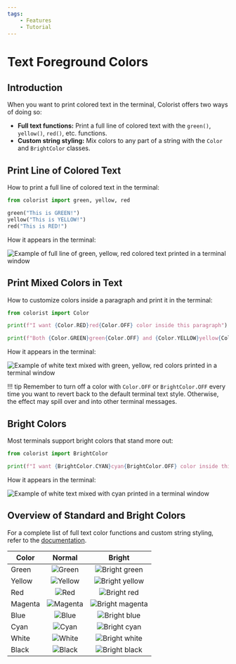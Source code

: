 ```yaml
---
tags:
    - Features
    - Tutorial
---
```


# Text Foreground Colors
## Introduction
When you want to print colored text in the terminal, Colorist offers two ways of doing so:

* **Full text functions:** Print a full line of colored text with the `green()`, `yellow()`, `red()`, etc. functions.
* **Custom string styling:** Mix colors to any part of a string with the `Color` and `BrightColor` classes.

## Print Line of Colored Text
How to print a full line of colored text in the terminal:

```python linenums="1"
from colorist import green, yellow, red

green("This is GREEN!")
yellow("This is YELLOW!")
red("This is RED!")
```

How it appears in the terminal:

![Example of full line of green, yellow, red colored text printed in a terminal window](../assets/images/examples/color_full_text_green_yellow_red.png)

## Print Mixed Colors in Text
How to customize colors inside a paragraph and print it in the terminal:

```python linenums="1"
from colorist import Color

print(f"I want {Color.RED}red{Color.OFF} color inside this paragraph")

print(f"Both {Color.GREEN}green{Color.OFF} and {Color.YELLOW}yellow{Color.OFF} are nice colors")
```

How it appears in the terminal:

![Example of white text mixed with green, yellow, red colors printed in a terminal window](../assets/images/examples/color_custom_text_green_yellow_red.png)

!!! tip
    Remember to turn off a color with `Color.OFF` or `BrightColor.OFF` every time you want to revert back to the default terminal text style. Otherwise, the effect may spill over and into other terminal messages.

## Bright Colors
Most terminals support bright colors that stand more out:

```python linenums="1"
from colorist import BrightColor

print(f"I want {BrightColor.CYAN}cyan{BrightColor.OFF} color inside this paragraph")
```

How it appears in the terminal:

![Example of white text mixed with cyan printed in a terminal window](../assets/images/examples/bright_color_custom_text_cyan.png)

## Overview of Standard and Bright Colors
For a complete list of full text color functions and custom string styling, refer to the [documentation](../reference/text-foreground-colors.md).

| Color | Normal | Bright |
| ----- | :----: | :----: |
| Green | ![Green](../assets/images/colors/green_16x16.png) | ![Bright green](../assets/images/colors/bright_green_16x16.png) |
| Yellow | ![Yellow](../assets/images/colors/yellow_16x16.png) | ![Bright yellow](../assets/images/colors/bright_yellow_16x16.png) |
| Red | ![Red](../assets/images/colors/red_16x16.png) | ![Bright red](../assets/images/colors/bright_red_16x16.png) |
| Magenta | ![Magenta](../assets/images/colors/magenta_16x16.png) | ![Bright magenta](../assets/images/colors/bright_magenta_16x16.png) |
| Blue | ![Blue](../assets/images/colors/blue_16x16.png) | ![Bright blue](../assets/images/colors/bright_blue_16x16.png) |
| Cyan | ![Cyan](../assets/images/colors/cyan_16x16.png) | ![Bright cyan](../assets/images/colors/bright_cyan_16x16.png) |
| White | ![White](../assets/images/colors/white_16x16.png) | ![Bright white](../assets/images/colors/bright_white_16x16.png) |
| Black | ![Black](../assets/images/colors/black_16x16.png) | ![Bright black](../assets/images/colors/bright_black_16x16.png) |
